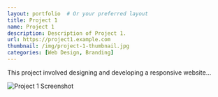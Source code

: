 ```yaml
---
layout: portfolio  # Or your preferred layout
title: Project 1
name: Project 1
description: Description of Project 1.
url: https://project1.example.com
thumbnail: /img/project-1-thumbnail.jpg
categories: [Web Design, Branding]
---
```


<!-- Add your detailed project description and content here -->

<p>This project involved designing and developing a responsive website...</p>

<img src="/img/project-1-screenshot.jpg" alt="Project 1 Screenshot">